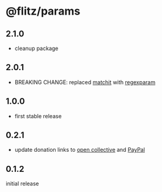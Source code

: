 # @flitz/params

## 2.1.0

* cleanup package

## 2.0.1

* BREAKING CHANGE: replaced [matchit](https://github.com/lukeed/matchit) with [regexparam](https://github.com/lukeed/regexparam)

## 1.0.0

* first stable release

## 0.2.1

* update donation links to [open collective](https://opencollective.com/flitz) and [PayPal](https://paypal.me/MarcelKloubert)

## 0.1.2

initial release
